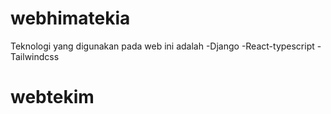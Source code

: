 # webhimatekia

Teknologi yang digunakan pada web ini adalah
-Django
-React-typescript
-Tailwindcss
# webtekim
